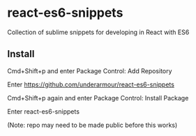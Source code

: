 # react-es6-snippets
Collection of sublime snippets for developing in React with ES6

## Install
Cmd+Shift+p and enter Package Control: Add Repository

Enter https://github.com/underarmour/react-es6-snippets

Cmd+Shift+p again and enter Package Control: Install Package

Enter react-es6-snippets

(Note: repo may need to be made public before this works)